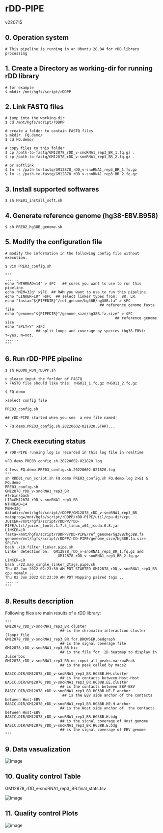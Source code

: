 # rDD-PIPE 

v220715


## 0. Operation system
```
# This pipeline is running in an Ubuntu 20.04 for rDD library processing
```
## 1. Create a Directory as working-dir for running rDD library

```{bash eval=FALSE, include=TRUE}
# for example
$ mkdir /mnt/hgfs/script/rDDPP

```

## 2. Link FASTQ files
```{bash eval=FALSE, include=TRUE}
# jump into the working-dir
$ cd /mnt/hgfs/script/rDDPP

# create a folder to contain FASTQ files
$ mkdir  FQ.demo/
$ cd FQ.demo/

# copy files to this folder
$ cp /path-to-fastq/GM12878_rDD_v-snoRNA1_rep3_BR_1.fq.gz .
$ cp /path-to-fastq/GM12878_rDD_v-snoRNA1_rep3_BR_2.fq.gz .

# or softlink
$ ln -s /path-to-fastq/GM12878_rDD_v-snoRNA1_rep3_BR_1.fq.gz
$ ln -s /path-to-fastq/GM12878_rDD_v-snoRNA1_rep3_BR_2.fq.gz
```

## 3. Install supported softwares
```{bash eval=FALSE, include=TRUE}
$ sh PRE01_install_soft.sh
```

## 4. Generate reference genome (hg38-EBV.B958)
```{bash eval=FALSE, include=TRUE}
$ sh PRE02_hg38B_genome.sh
```
## 5. Modify the configuration file
```{bash eval=FALSE, include=TRUE}
# modify the information in the following config file without execution.

$ vim PRE03_config.sh

"""
......
echo "NTHREAD=14" > $FC   ## cores you want to use to run this pipeline.
echo "MEM=32g" >$FC  ## RAM you want to use to run this pipeline.
echo "LINKER=LR" >$FC  ## select linker types from:  BR, LR.
echo "fasta="${PIPEDIR}"/ref_genome/hg38B/hg38B.fa" > $FC  
                                           ## reference genome fasta file
echo "genome="${PIPEDIR}"/genome_size/hg38B.fa.size" > $FC 
                                                  ## reference genome size
echo "SPLT=Y" >$FC  
              ## split loops and coverage by species (hg38-EBV): Y=yes; N=not. 
......
"""

```

## 6. Run rDD-PIPE pipeline
```{bash eval=FALSE, include=TRUE}
$ sh RDD00_RUN_rDDPP.sh

> please input the forlder of FASTQ
> FASTQ file should like this: rHG011_1.fq.gz rHG011_2.fq.gz

$ FQ.demo

>select config file

PRE03_config.sh

## rDD-PIPE started when you see  a new file named: 

> FQ.demo.PRE03_config.sh.20220602-021820.START...
```

## 7. Check executing status

```{bash eval=FALSE, include=TRUE}
# rDD-PIPE running log is recorded in this log file in realtime

>FQ.demo.PRE03_config.sh.20220602-021820.log

$ less FQ.demo.PRE03_config.sh.20220602-021820.log
"""
sh RDD01_run_script.sh FQ.demo PRE03_config.sh FQ.demo.log 2>&1 &
FQ.demo
PRE03_config.sh
GM12878_rDD_v-snoRNA1_rep3_BR
#!/bin/bash
LIB=GM12878_rDD_v-snoRNA1_rep3_BR
NTHREAD=14
MEM=32g
datadir=/mnt/hgfs/script/rDDPP/GM12878_rDD_v-snoRNA1_rep3_BR
mainprog=/mnt/hgfs/script/rDDPP/rDD-PIPE/util/cpu-dir/cpu
JUICER=/mnt/hgfs/script/rDDPP/rDD-PIPE/util/juicer_tools.1.7.5_linux_x64_jcuda.0.8.jar
LINKER=LR
fasta=/mnt/hgfs/script/rDDPP/rDD-PIPE/ref_genome/hg38B/hg38B.fa
genome=/mnt/hgfs/script/rDDPP/rDD-PIPE/genome_size/hg38B.fa.size
SPLT=Y
bash ./10.filter_linker.pipe.sh
Linker detection on:  GM12878_rDD_v-snoRNA1_rep3_BR_1.fq.gz and 
                        GM12878_rDD_v-snoRNA1_rep3_BR_2.fq.gz
LINKER=LR
bash ./22.map_single_linker_2tags.pipe.sh
Thu 02 Jun 2022 02:23:30 AM PDT STARTED GM12878_rDD_v-snoRNA1_rep3_BR cpu memaln ..
Thu 02 Jun 2022 02:23:30 AM PDT Mapping paired tags ..
......
"""
```

## 8. Results description

Following files are main results of a rDD library:
```{bash eval=FALSE, include=TRUE}
"""
GM12878_rDD_v-snoRNA1_rep3_BR.cluster 
                         ## is the chromatin interaction cluster (loop) file
GM12878_rDD_v-snoRNA1_rep3_BR.for.BROWSER.bedgraph 
                         ## is the signal coverage file
GM12878_rDD_v-snoRNA1_rep3_BR.hic 
                         ## is the file for  2D heatmap to display in Juicerbox
GM12878_rDD_v-snoRNA1_rep3_BR.no_input_all_peaks.narrowPeak 
                         ## is the peak called by macs2

BASIC.DIR/GM12878_rDD_v-snoRNA1_rep3_BR.HG38B.HH.cluster 
                         ## is the contacts between Host-Host
BASIC.DIR/GM12878_rDD_v-snoRNA1_rep3_BR.HG38B.EE.cluster 
                         ## is the contacts between EBV-EBV
BASIC.DIR/GM12878_rDD_v-snoRNA1_rep3_BR.HG38B.HE-E.anchor 
                          ## is the EBV side anchor of the contacts between Host-EBV
BASIC.DIR/GM12878_rDD_v-snoRNA1_rep3_BR.HG38B.HE-H.anchor 
                         ## is the Host side anchor of  the contacts between Host-EBV
BASIC.DIR/GM12878_rDD_v-snoRNA1_rep3_BR.HG38B.H.bdg 
                         ## is the signal coverage of Host genome
BASIC.DIR/GM12878_rDD_v-snoRNA1_rep3_BR.HG38B.E.bdg 
                         ## is the signal coverage of EBV genome
"""
```
## 9. Data vasualization

![image](https://user-images.githubusercontent.com/88769457/179134815-f19bedfa-e9f0-48aa-9d26-2447a1f88c0a.png)


## 10. Quality control Table

GM12878_rDD_v-snoRNA1_rep3_BR.final_stats.tsv

![image](https://user-images.githubusercontent.com/88769457/179134866-5584f0c0-da30-4bbe-9397-32b817e37400.png)


## 11. Quality control Plots
![image](https://user-images.githubusercontent.com/88769457/179134913-23180f2a-5067-4a1a-8f30-2763ab2fc485.png)



